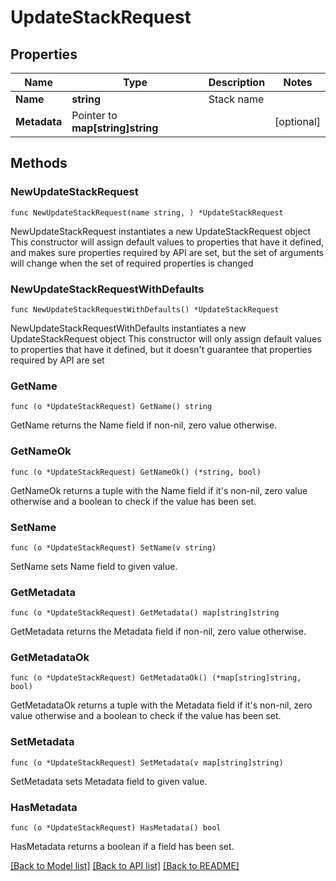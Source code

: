 # UpdateStackRequest

## Properties

Name | Type | Description | Notes
------------ | ------------- | ------------- | -------------
**Name** | **string** | Stack name | 
**Metadata** | Pointer to **map[string]string** |  | [optional] 

## Methods

### NewUpdateStackRequest

`func NewUpdateStackRequest(name string, ) *UpdateStackRequest`

NewUpdateStackRequest instantiates a new UpdateStackRequest object
This constructor will assign default values to properties that have it defined,
and makes sure properties required by API are set, but the set of arguments
will change when the set of required properties is changed

### NewUpdateStackRequestWithDefaults

`func NewUpdateStackRequestWithDefaults() *UpdateStackRequest`

NewUpdateStackRequestWithDefaults instantiates a new UpdateStackRequest object
This constructor will only assign default values to properties that have it defined,
but it doesn't guarantee that properties required by API are set

### GetName

`func (o *UpdateStackRequest) GetName() string`

GetName returns the Name field if non-nil, zero value otherwise.

### GetNameOk

`func (o *UpdateStackRequest) GetNameOk() (*string, bool)`

GetNameOk returns a tuple with the Name field if it's non-nil, zero value otherwise
and a boolean to check if the value has been set.

### SetName

`func (o *UpdateStackRequest) SetName(v string)`

SetName sets Name field to given value.


### GetMetadata

`func (o *UpdateStackRequest) GetMetadata() map[string]string`

GetMetadata returns the Metadata field if non-nil, zero value otherwise.

### GetMetadataOk

`func (o *UpdateStackRequest) GetMetadataOk() (*map[string]string, bool)`

GetMetadataOk returns a tuple with the Metadata field if it's non-nil, zero value otherwise
and a boolean to check if the value has been set.

### SetMetadata

`func (o *UpdateStackRequest) SetMetadata(v map[string]string)`

SetMetadata sets Metadata field to given value.

### HasMetadata

`func (o *UpdateStackRequest) HasMetadata() bool`

HasMetadata returns a boolean if a field has been set.


[[Back to Model list]](../README.md#documentation-for-models) [[Back to API list]](../README.md#documentation-for-api-endpoints) [[Back to README]](../README.md)


